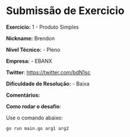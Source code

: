 # Submissão de Exercicio

**Exercicio:** 1 - Produto Simples

**Nickname:** Brendon

**Nível Técnico:** - Pleno

**Empresa:** - EBANX

**Twitter**: https://twitter.com/bdN1sc

**Dificuldade de Resolução:** - Baixa

**Comentários:** 

**Como rodar o desafio**: 

Use o comando abaixo: 
```bash
go run main.go arg1 arg2
```
